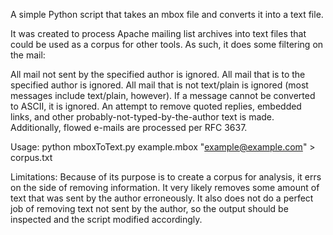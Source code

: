 A simple Python script that takes an mbox file and converts it into a text file.

It was created to process Apache mailing list archives into text files that could be used as a corpus for other tools. As such, it does some filtering on the mail:

All mail not sent by the specified author is ignored.
All mail that is to the specified author is ignored.
All mail that is not text/plain is ignored (most messages include text/plain, however).
If a message cannot be converted to ASCII, it is ignored.
An attempt to remove quoted replies, embedded links, and other probably-not-typed-by-the-author text is made.
Additionally, flowed e-mails are processed per RFC 3637.

Usage: python mboxToText.py example.mbox "<example@example.com>" > corpus.txt

Limitations: Because of its purpose is to create a corpus for analysis, it errs on the side of removing information. It very likely removes some amount of text that was sent by the author erroneously. It also does not do a perfect job of removing text not sent by the author, so the output should be inspected and the script modified accordingly.